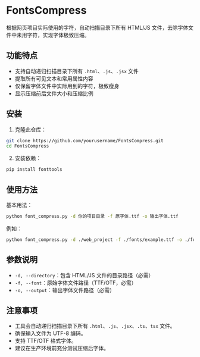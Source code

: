 # FontsCompress

根据网页项目实际使用的字符，自动扫描目录下所有 HTML/JS 文件，去除字体文件中未用字符，实现字体极致压缩。

## 功能特点

- 支持自动递归扫描目录下所有 `.html`、`.js`、`.jsx` 文件
- 提取所有可见文本和常用属性内容
- 仅保留字体文件中实际用到的字符，极致瘦身
- 显示压缩前后文件大小和压缩比例

## 安装

1. 克隆此仓库：

```bash
git clone https://github.com/yourusername/FontsCompress.git
cd FontsCompress
```

2. 安装依赖：

```bash
pip install fonttools
```

## 使用方法

基本用法：

```bash
python font_compress.py -d 你的项目目录 -f 原字体.ttf -o 输出字体.ttf
```

例如：

```bash
python font_compress.py -d ./web_project -f ./fonts/example.ttf -o ./fonts/example.min.ttf
```

## 参数说明

- `-d, --directory`：包含 HTML/JS 文件的目录路径（必需）
- `-f, --font`：原始字体文件路径（TTF/OTF，必需）
- `-o, --output`：输出字体文件路径（必需）

## 注意事项

- 工具会自动递归扫描目录下所有 `.html`、`.js`、`.jsx`、`.ts`、`tsx` 文件。
- 确保输入文件为 UTF-8 编码。
- 支持 TTF/OTF 格式字体。
- 建议在生产环境前充分测试压缩后字体。
